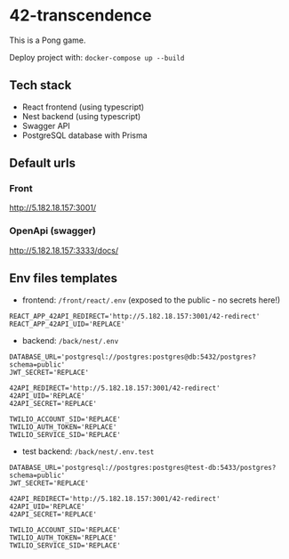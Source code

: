# 42-transcendence

This is a Pong game.

Deploy project with:
`docker-compose up --build`

## Tech stack

- React frontend (using typescript)
- Nest backend (using typescript)
- Swagger API
- PostgreSQL database with Prisma

## Default urls

### Front

http://5.182.18.157:3001/

### OpenApi (swagger)

http://5.182.18.157:3333/docs/

## Env files templates

- frontend: `/front/react/.env` (exposed to the public - no secrets here!)

```
REACT_APP_42API_REDIRECT='http://5.182.18.157:3001/42-redirect'
REACT_APP_42API_UID='REPLACE'
```

- backend: `/back/nest/.env`

```
DATABASE_URL='postgresql://postgres:postgres@db:5432/postgres?schema=public'
JWT_SECRET='REPLACE'

42API_REDIRECT='http://5.182.18.157:3001/42-redirect'
42API_UID='REPLACE'
42API_SECRET='REPLACE'

TWILIO_ACCOUNT_SID='REPLACE'
TWILIO_AUTH_TOKEN='REPLACE'
TWILIO_SERVICE_SID='REPLACE'
```

- test backend: `/back/nest/.env.test`

```
DATABASE_URL='postgresql://postgres:postgres@test-db:5433/postgres?schema=public'
JWT_SECRET='REPLACE'

42API_REDIRECT='http://5.182.18.157:3001/42-redirect'
42API_UID='REPLACE'
42API_SECRET='REPLACE'

TWILIO_ACCOUNT_SID='REPLACE'
TWILIO_AUTH_TOKEN='REPLACE'
TWILIO_SERVICE_SID='REPLACE'
```
